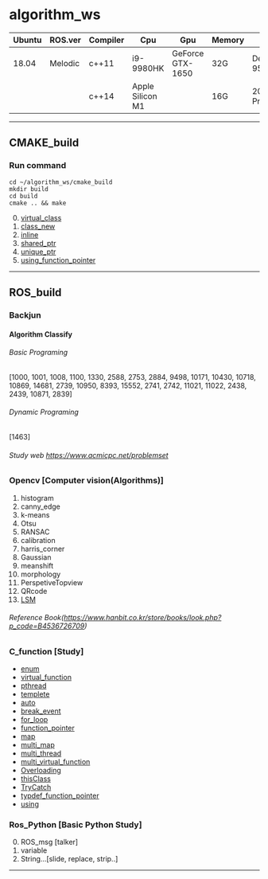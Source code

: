 # algorithm_ws
|Ubuntu|ROS.ver|Compiler|Cpu|Gpu|Memory|Device|
|------|---|---|---|---|---|---|
|18.04|Melodic|c++11|i9-9980HK|GeForce GTX-1650|32G|Dell-XPS-9570|
|||c++14|Apple Silicon M1||16G|2021MAC-Pro 14|
---
## CMAKE_build
### Run command ###
```
cd ~/algorithm_ws/cmake_build
mkdir build
cd build
cmake .. && make
```
0. [virtual_class](https://github.com/ytam1208/algorithm_ws/blob/master/cmake_build/src/virtual_class.cpp)
1. [class_new](https://github.com/ytam1208/algorithm_ws/blob/master/cmake_build/src/class_new.cpp)
2. [inline](https://github.com/ytam1208/algorithm_ws/blob/master/cmake_build/src/inline.cpp)
3. [shared_ptr](https://github.com/ytam1208/algorithm_ws/blob/master/cmake_build/src/shared_ptr.cpp)
4. [unique_ptr](https://github.com/ytam1208/algorithm_ws/blob/master/cmake_build/src/unique_ptr.cpp)
5. [using_function_pointer](https://github.com/ytam1208/algorithm_ws/blob/master/cmake_build/src/using_function_pointer.cpp)

---
## ROS_build 
### Backjun
#### Algorithm Classify
###### Basic Programing 
[1000, 1001, 1008, 1100, 1330, 2588, 2753, 2884, 9498, 10171, 10430, 10718, 10869, 14681, 2739, 10950, 8393, 15552, 2741, 2742, 11021, 11022, 2438, 2439, 10871, 2839]
###### Dynamic Programing 
[1463]
###### Study web https://www.acmicpc.net/problemset

### __Opencv__ [Computer vision(Algorithms)]
1. histogram
2. canny_edge
3. k-means
4. Otsu
5. RANSAC
6. calibration
7. harris_corner
8. Gaussian
9. meanshift
10. morphology
11. PerspetiveTopview
12. QRcode
13. [LSM](https://github.com/ytam1208/algorithm_ws/blob/master/ROS_build/src/Opencv/src/opencv_alg/LSM.cpp)
###### Reference Book(https://www.hanbit.co.kr/store/books/look.php?p_code=B4536726709)


### **C_function** [Study]
* [enum](https://github.com/ytam1208/algorithm_ws/blob/master/ROS_build/src/Practice/C_function/src/enum.cpp)
* [virtual_function](https://github.com/ytam1208/algorithm_ws/blob/master/ROS_build/src/Practice/C_function/src/virtual_function.cpp)
* [pthread](https://github.com/ytam1208/algorithm_ws/blob/master/ROS_build/src/Practice/C_function/src/thread_ex.cpp)
* [templete](https://github.com/ytam1208/algorithm_ws/blob/master/ROS_build/src/Practice/C_function/src/templete.cpp)
* [auto](https://github.com/ytam1208/algorithm_ws/blob/master/ROS_build/src/Practice/C_function/src/auto.cpp)
* [break_event](https://github.com/ytam1208/algorithm_ws/blob/master/ROS_build/src/Practice/C_function/src/break_event.cpp)
* [for_loop](https://github.com/ytam1208/algorithm_ws/blob/master/ROS_build/src/Practice/C_function/src/for_loop.cpp)
* [function_pointer](https://github.com/ytam1208/algorithm_ws/blob/master/ROS_build/src/Practice/C_function/src/function_pointer.cpp)
* [map](https://github.com/ytam1208/algorithm_ws/blob/master/ROS_build/src/Practice/C_function/src/map.cpp)
* [multi_map](https://github.com/ytam1208/algorithm_ws/blob/master/ROS_build/src/Practice/C_function/src/multi_map.cpp)
* [multi_thread](https://github.com/ytam1208/algorithm_ws/blob/master/ROS_build/src/Practice/C_function/src/multi_thread.cpp)
* [multi_virtual_function](https://github.com/ytam1208/algorithm_ws/blob/master/ROS_build/src/Practice/C_function/src/multi_virtual_function.cpp)
* [Overloading](https://github.com/ytam1208/algorithm_ws/blob/master/ROS_build/src/Practice/C_function/src/Overloading.cpp)
* [thisClass](https://github.com/ytam1208/algorithm_ws/blob/master/ROS_build/src/Practice/C_function/src/thisClass.cpp)
* [TryCatch](https://github.com/ytam1208/algorithm_ws/blob/master/ROS_build/src/Practice/C_function/src/TryCatch.cpp)
* [typdef_function_pointer](https://github.com/ytam1208/algorithm_ws/blob/master/ROS_build/src/Practice/C_function/src/typedef_pointer.cpp)
* [using](https://github.com/ytam1208/algorithm_ws/blob/master/ROS_build/src/Practice/C_function/src/using.cpp)

### Ros_Python [Basic Python Study]
0. ROS_msg [talker]
1. variable
2. String...[slide, replace, strip..]
---

